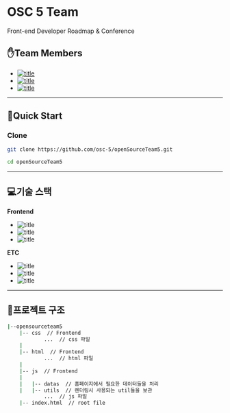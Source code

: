 # OSC 5 Team

Front-end Developer Roadmap & Conference

## ✋Team Members
- [![title](https://img.shields.io/badge/DEVLOPER-윤상은-123456)](https://github.com/Zzangeun)
- [![title](https://img.shields.io/badge/DEVLOPER-박남규-123456)](https://github.com/codingmoster)
- [![title](https://img.shields.io/badge/DEVLOPER-노기진-123456)](https://github.com/nohgijin)

------
## 🧞Quick Start

### Clone
```bash
git clone https://github.com/osc-5/openSourceTeam5.git

cd openSourceTeam5
```
------

## 💻기술 스택

**Frontend**
- ![title](https://img.shields.io/badge/-HTML5-E34F26?&logo=html5&logoColor=white)
- ![title](https://img.shields.io/badge/-CSS-CC6699?&logo=Sass&logoColor=white)
- ![title](https://img.shields.io/badge/-Vanila_javascript-EDD63F?&logo=javascript&logoColor=white)

**ETC**
- ![title](https://img.shields.io/badge/-EC2-FF9900?&logo=Amazon-AWS&logoColor=white)
- ![title](https://img.shields.io/badge/-Github-181717?&logo=Github&logoColor=white)
- ![title](https://img.shields.io/badge/-Goole_Meet-E34F26?&logo=Google&logoColor=white)


------

## 👀프로젝트 구조

```bash
|--opensourceteam5
    |-- css  // Frontend
            ...  // css 파일
    |
    |-- html  // Frontend
            ...  // html 파일
    |         
    |-- js  // Frontend
    |
    |   |-- datas  // 홈페이지에서 필요한 데이터들을 처리
    |   |-- utils  // 렌더링시 사용되는 util들을 보관
            ...  // js 파일
    |-- index.html  // root file
```
